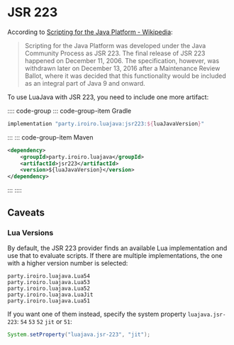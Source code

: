 # JSR 223

According to [Scripting for the Java Platform - Wikipedia](https://en.wikipedia.org/wiki/Scripting_for_the_Java_Platform):

> Scripting for the Java Platform was developed under the Java Community Process as JSR 223. The final release of JSR 223 happened on December 11, 2006. The specification, however, was withdrawn later on December 13, 2016 after a Maintenance Review Ballot, where it was decided that this functionality would be included as an integral part of Java 9 and onward.

To use LuaJava with JSR 223, you need to include one more artifact:

:::: code-group
::: code-group-item Gradle
```groovy
implementation "party.iroiro.luajava:jsr223:${luaJavaVersion}"
```
:::
::: code-group-item Maven
```xml
<dependency>
    <groupId>party.iroiro.luajava</groupId>
    <artifactId>jsr223</artifactId>
    <version>${luaJavaVersion}</version>
</dependency>
```
:::
::::

## Caveats

### Lua Versions

By default, the JSR 223 provider finds an available Lua implementation and use that to evaluate scripts. If there are multiple implementations, the one with a higher version number is selected:

```
party.iroiro.luajava.Lua54
party.iroiro.luajava.Lua53
party.iroiro.luajava.Lua52
party.iroiro.luajava.LuaJit
party.iroiro.luajava.Lua51
```

If you want one of them instead, specify the system property `luajava.jsr-223`: `54` `53` `52` `jit` or `51`:

```java
System.setProperty("luajava.jsr-223", "jit");
```

